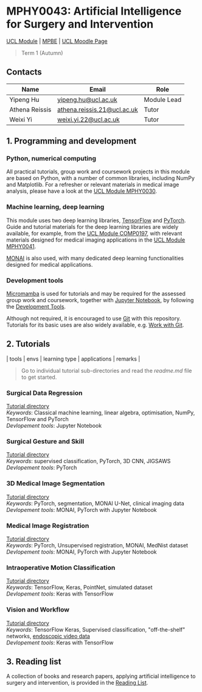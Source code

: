 # MPHY0043: Artificial Intelligence for Surgery and Intervention
[UCL Module](https://www.ucl.ac.uk/module-catalogue/modules/artificial-intelligence-for-surgery-and-intervention-MPHY0043) | [MPBE](https://www.ucl.ac.uk/medical-physics-biomedical-engineering/) | [UCL Moodle Page](https://moodle.ucl.ac.uk/)
>Term 1 (Autumn)


## Contacts
|Name           | Email                         | Role        |
|---------------|-------------------------------|-------------|
|Yipeng Hu      | <yipeng.hu@ucl.ac.uk>         | Module Lead |
|Athena Reissis | <athena.reissis.21@ucl.ac.uk> | Tutor       |
|Weixi Yi       | <weixi.yi.22@ucl.ac.uk>       | Tutor       |


## 1. Programming and development

### Python, numerical computing 
All practical tutorials, group work and coursework projects in this module are based on Python, with a number of common libraries, including NumPy and Matplotlib. For a refresher or relevant materials in medical image analysis, please have a look at the [UCL Module MPHY0030](https://github.com/YipengHu/MPHY0030).

### Machine learning, deep learning
This module uses two deep learning libraries, [TensorFlow](https://www.tensorflow.org/) and [PyTorch](https://pytorch.org/). Guide and tutorial materials for the deep learning libraries are widely available, for example, from the [UCL Module COMP0197](https://github.com/YipengHu/COMP0197), with relevant materials designed for medical imaging applications in the [UCL Module MPHY0041](https://github.com/YipengHu/MPHY0041).  

[MONAI](https://monai.io/) is also used, with many dedicated deep learning functionalities designed for medical applications.

### Development tools
[Micromamba](https://mamba.readthedocs.io/en/latest/user_guide/micromamba.html) is used for tutorials and may be required for the assessed group work and coursework, together with [Jupyter Notebook](https://jupyter.org/), by following the [Development Tools](docs/dev_tools.md).  

Although not required, it is encouraged to use [Git](https://git-scm.com/) with this repository. Tutorials for its basic uses are also widely available, e.g. [Work with Git](https://github.com/YipengHu/MPHY0030/blob/main/docs/dev_env_git.md).


## 2. Tutorials
| tools | envs | learning type | applications | remarks |
>Go to individual tutorial sub-directories and read the _readme.md_ file to get started. 

### Surgical Data Regression
[Tutorial directory](tutorials/regression)  
_Keywords_: Classical machine learning, linear algebra, optimisation, NumPy, TensorFlow and PyTorch  
_Devlopement tools_: Jupyter Notebook  

### Surgical Gesture and Skill
[Tutorial directory](tutorials/gesture)  
_Keywords_: supervised classification, PyTorch, 3D CNN, JIGSAWS  
_Devlopement tools_: PyTorch

### 3D Medical Image Segmentation
[Tutorial directory](tutorials/segmentation)  
_Keywords_: PyTorch, segmentation, MONAI U-Net, clinical imaging data  
_Devlopement tools_: MONAI, PyTorch with Jupyter Notebook  

### Medical Image Registration
[Tutorial directory](tutorials/registration)  
_Keywords_: PyTorch, Unsupervised registration, MONAI, MedNist dataset  
_Devlopement tools_: MONAI, PyTorch with Jupyter Notebook  

### Intraoperative Motion Classification
[Tutorial directory](tutorials/pointset)  
_Keywords_: TensorFlow, Keras, PointNet, simulated dataset  
_Devlopement tools_: Keras with TensorFlow  

### Vision and Workflow
[Tutorial directory](tutorials/scopic)  
_Keywords_: TensorFlow Keras, Supervised classification, "off-the-shelf" networks, [endoscopic video data](https://www.synapse.org/#!Synapse:syn25147789/wiki/608848)  
_Devlopement tools_: Keras with TensorFlow 


## 3. Reading list
A collection of books and research papers, applying artificial intelligence to surgery and intervention, is provided in the [Reading List](docs/reading.md).
